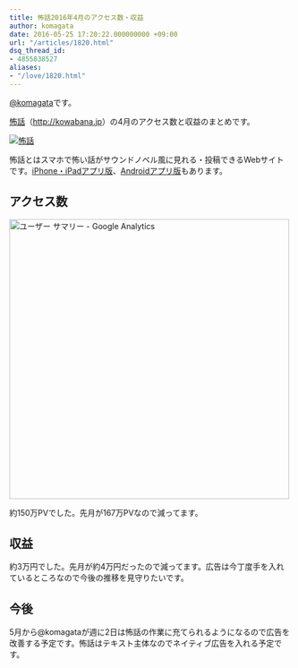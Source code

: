 ```yaml
---
title: 怖話2016年4月のアクセス数・収益
author: komagata
date: 2016-05-25 17:20:22.000000000 +09:00
url: "/articles/1820.html"
dsq_thread_id:
- 4855838527
aliases:
- "/love/1820.html"
---
```

[@komagata][1]です。

<a title="怖話" href="http://kowabana.jp" target="_blank">怖話</a>（<a title="怖話" href="http://kowabana.jp" target="_blank">http://kowabana.jp</a>）の4月のアクセス数と収益のまとめです。


  <a href="http://kowabana.jp"><img alt="怖話" src="https://i.gyazo.com/7ac945b83db4936a1cd4947a6ea0c60b.png" /></a>


怖話とはスマホで怖い話がサウンドノベル風に見れる・投稿できるWebサイトです。<a title="怖話iPhone・iPadアプリ版" href="https://itunes.apple.com/jp/app/bu-hua-zui-buno1wan5000huano/id564486792?l=ja&mt=8" target="_blank">iPhone・iPadアプリ版</a>、<a title="怖話Androidアプリ版" href="https://play.google.com/store/apps/details?id=jp.fjord.kowabana" target="_blank">Androidアプリ版</a>もあります。

## アクセス数


  <img alt="ユーザー サマリー - Google Analytics" src="https://gyazo.com/ce303f2bcfc63f138ce9440d116c0104.png" width="500px" />


約150万PVでした。先月が167万PVなので減ってます。

## 収益

約3万円でした。先月が約4万円だったので減ってます。広告は今丁度手を入れているところなので今後の推移を見守りたいです。

## 今後

5月から@komagataが週に2日は怖話の作業に充てられるようになるので広告を改善する予定です。怖話はテキスト主体なのでネイティブ広告を入れる予定です。

 [1]: http://twitter.com/komagata
